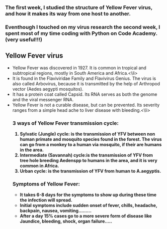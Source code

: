 <html>
<body>
<h3>The first week, I studied the structure of Yellow Fever virus, and how it makes its way from one host to another. </h3>
<h3>Eventhough I touched on my virus research the second week, I spent most of my time coding with Python on Code Academy.(very useful!!!) </h3>
<h2>Yellow Fever virus</h2>
<ul>
<li>Yellow Fever was discovered in 1927. It is common in tropical and subtropical regions, mostly in South America and Africa.<\li>
<li>It is found in the   Flaviviridae Family and Flavivirus Genius. The virus is also called Arbovirus, because it is transmitted by the help of Arthropod vector (Aedes aegypti mosquitos). </li>
<li>It has a protein coat called Capsid. Its RNA serves as both the genome and the viral messenger RNA.</li>
<li>Yellow Fever is not a curable disease, but can be prevented. Its severity ranges from a simple head ache to liver disease with bleeding.<\li>
<h3><b>3 ways of Yellow Fever transmission cycle:<b></h3>
<ol>
<li><b>Sylvatic (Jungle) cycle:</b> is the transmission of YFV between non human primate and mosquito species found in the forest. The virus can go from a monkey to a human via mosquito, if their are humans in the area.</li>
<li><b>Intermediate (Savannah) cycle:</b>is the transmission of YFV from tree hole breeding Aedenspp to humans in the area, and it is very common in Africa.</li>
<li><b>Urban cycle:</b> is the transmission of YFV from human to A.aegyptis.</li>
</ol>
<h3><b>Symptoms of Yellow Fever:<b></h3>
<ul>
<li>It takes 6-8 days for the symptoms to show up during these time the infection will spread.</li>
<li>Initial symptoms include sudden onset of fever, chills, headache, backpain, nausea, vomiting.........</li>
<li>After a day 15% cases go to a more severe form of disease like Jaundice, bleeding, shock, organ failure.....</li>
</ul>
<p></p>
</body>
</html>
